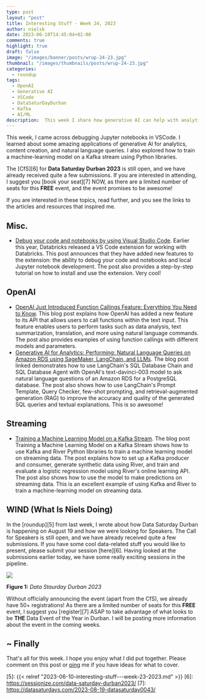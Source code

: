 ```yaml
---
type: post
layout: "post"
title: Interesting Stuff - Week 24, 2023
author: nielsb
date: 2023-06-18T14:45:04+02:00
comments: true
highlight: true
draft: false
image: "/images/banner/posts/wrup-24-23.jpg"
thumbnail: "/images/thumbnails/posts/wrup-24-23.jpg"
categories:
  - roundup
tags:
  - OpenAI
  - Generative AI
  - VSCode
  - DataSaturDayDurban
  - Kafka
  - AI/ML
description:  This week I share how generative AI can help with analytics, content creation, and natural language queries, and how to train a machine learning model on a Kafka stream. Furthermore, I look at how to debug Jupyter notebooks in VSCode.
---
```


This week, I came across debugging Jupyter notebooks in VSCode. I learned about some amazing applications of generative AI for analytics, content creation, and natural language queries. I also explored how to train a machine-learning model on a Kafka stream using Python libraries.

The [CfS][6] for **Data Saturday Durban 2023** is still open, and we have already received quite a few submissions. If you are interested in attending, I suggest you [book your seat][7] NOW, as there are a limited number of seats for this **FREE** event, and the event promises to be awesome!

If you are interested in these topics, read further, and you see the links to the articles and resources that inspired me.

<!--more-->

## Misc.

* [Debug your code and notebooks by using Visual Studio Code][1]. Earlier this year, Databricks released a VS Code extension for working with Databricks. This post announces that they have added new features to the extension: the ability to debug your code and notebooks and local Jupyter notebook development. The post also provides a step-by-step tutorial on how to install and use the extension. Very cool!

## OpenAI

* [OpenAI Just Introduced Function Callings Feature: Everything You Need to Know][2]. This blog post explains how OpenAI has added a new feature to its API that allows users to call functions within the text input. This feature enables users to perform tasks such as data analysis, text summarization, translation, and more using natural language commands. The post also provides examples of using function callings with different models and parameters.
* [Generative AI for Analytics: Performing: Natural Language Queries on Amazon RDS using SageMaker, LangChain, and LLMs][3]. The blog post linked demonstrates how to use LangChain's SQL Database Chain and SQL Database Agent with OpenAI's text-davinci-003 model to ask natural language questions of an Amazon RDS for a PostgreSQL database. The post also shows how to use LangChain's Prompt Template, Query Checker, few-shot prompting, and retrieval-augmented generation (RAG) to improve the accuracy and quality of the generated SQL queries and textual explanations. This is so awesome!

## Streaming

* [Training a Machine Learning Model on a Kafka Stream][4]. The blog post Training a Machine Learning Model on a Kafka Stream shows how to use Kafka and River Python libraries to train a machine learning model on streaming data. The post explains how to set up a Kafka producer and consumer, generate synthetic data using River, and train and evaluate a logistic regression model using River's online learning API. The post also shows how to use the model to make predictions on streaming data. This is an excellent example of using Kafka and River to train a machine-learning model on streaming data.

## WIND (What Is Niels Doing)

In the [roundup][5] from last week, I wrote about how Data Saturday Durban is happening on August 19 and how we were looking for Speakers. The Call for Speakers is still open, and we have already received quite a few submissions. If you have some cool data-related stuff you would like to present, please submit your session [here][6]. Having looked at the submissions earlier today, we have some really exciting sessions in the pipeline.

![](/images/posts/data-saturday-durbs-2023-1.jpg)

**Figure 1:** *Data Staurday Durban 2023* 

Without officially announcing the event (apart from the CfS), we already have 50+ registrations! As there are a limited number of seats for this **FREE** event, I suggest you [register][7] ASAP to take advantage of what looks to be **THE** Data Event of the Year in Durban. I will be posting more information about the event in the coming weeks.

## ~ Finally

That's all for this week. I hope you enjoy what I did put together. Please comment on this post or [ping][ma] me if you have ideas for what to cover.

[ma]: mailto:niels.it.berglund@gmail.com
[mp]: https://blog.acolyer.org
[iq]: https://www.infoq.com/
[ew]: http://sqlonice.com/
[re]: http://blog.revolutionanalytics.com
[sqsk]: https://www.sqlskills.com
[mdaveyblog]: https://mdavey.wordpress.com/
[charlblog]: https://charlla.com/

[jovpop]: https://twitter.com/JovanPop_MSFT
[bobw]: https://twitter.com/bobwardms
[revod]: https://twitter.com/revodavid
[lonny]: https://twitter.com/sqL_handLe
[ewtw]: https://twitter.com/sqlOnIce
[buckw]: https://twitter.com/BuckWoodyMSFT
[mattw]: https://twitter.com/matthewwarren
[murba]: https://twitter.com/muratdemirbas
[daveda]: https://twitter.com/davidthecoder
[adcol]: https://twitter.com/adriancolyer
[jesrod]: https://twitter.com/jrdothoughts
[tomaz]: https://twitter.com/tomaz_tsql
[dataart]: https://twitter.com/dataartisans
[luis]: https://twitter.com/luis_de_sousa
[benstop]: https://twitter.com/benstopford
[conflu]: https://twitter.com/confluentinc
[tylert]: https://twitter.com/tyler_treat
[andrewng]: https://twitter.com/AndrewYNg
[lawr]: https://twitter.com/bytezn
[jue]: https://twitter.com/b0rk
[yan]: https://twitter.com/theburningmonk
[danny]: https://twitter.com/g9yuayon
[rmoff]: https://twitter.com/rmoff
[ryansw]: https://twitter.com/ryanswanstrom
[pabloc]: https://twitter.com/pabloc_ds
[mklep]: https://twitter.com/martinkl
[mdavey]: https://twitter.com/matt_davey
[jboner]: https://twitter.com/jboner
[joeduff]: https://twitter.com/funcOfJoe
[charl]: https://twitter.com/charllamprecht
[dbricks]: https://twitter.com/databricks
[adsit]: https://twitter.com/SitnikAdam
[vicky]: https://twitter.com/vickyharp
[dscentral]: https://twitter.com/DataScienceCtrl
[natemc]: https://twitter.com/natemcmaster
[ads]: https://twitter.com/azuredatastudio
[travw]: https://twitter.com/radtravis
[emilk]: https://twitter.com/IsTheArchitect
[netflx]: https://netflixtechblog.com/
[hubert]: https://www.linkedin.com/in/hkdulay/

[1]: https://www.databricks.com/blog/debug-your-code-and-notebooks-using-visual-studio-code
[2]: https://pub.towardsai.net/openai-just-introduced-function-callings-feature-everything-you-need-to-know-f42c42ac38df
[3]: https://garystafford.medium.com/generative-ai-for-analytics-performing-natural-language-queries-on-amazon-rds-using-amazon-f0e5c4132f6b
[4]: https://towardsdatascience.com/training-a-machine-learning-model-on-a-kafka-stream-a5079f543e98
[5]: {{< relref "2023-06-10-interesting-stuff---week-23-2023.md" >}}
[6]: https://sessionize.com/data-saturday-durban2023/
[7]: https://datasaturdays.com/2023-08-19-datasaturday0043/
